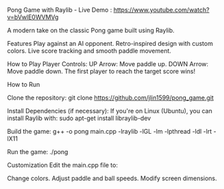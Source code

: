 Pong Game with Raylib - Live Demo : https://www.youtube.com/watch?v=bVwlE0WVMVg

A modern take on the classic Pong game built using Raylib.

Features
Play against an AI opponent.
Retro-inspired design with custom colors.
Live score tracking and smooth paddle movement.

How to Play
Player Controls:
UP Arrow: Move paddle up.
DOWN Arrow: Move paddle down.
The first player to reach the target score wins!

How to Run

Clone the repository:
git clone https://github.com/jlin1599/pong_game.git

Install Dependencies (if necessary):
If you're on Linux (Ubuntu), you can install Raylib with:
sudo apt-get install libraylib-dev

Build the game:
g++ -o pong main.cpp -lraylib -lGL -lm -lpthread -ldl -lrt -lX11

Run the game:
./pong

Customization
Edit the main.cpp file to:

Change colors.
Adjust paddle and ball speeds.
Modify screen dimensions.



